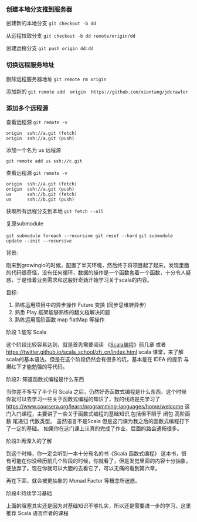 ### 创建本地分支推到服务器
创建新的本地分支 
`git checkout -b dd `

从远程拉取分支 
`git checkout -b dd remote/origin/dd`

创建远程分支
`git push origin dd:dd`   

### 切换远程服务地址 

删除远程服务器地址
`git remote rm origin`   

添加新的 
`git remote add  origin  https://github.com/xiantang/jdcrawler`

### 添加多个远程源

查看远程源  `git remote -v`

```
origin  ssh://a.git (fetch)
origin  ssh://a.git (push)
```

添加一个名为 us 远程源

`git remote add us ssh://c.git`

查看远程源 `git remote -v`

```
origin  ssh://a.git (fetch)
origin  ssh://a.git (push)
us      ssh://b.git (fetch)
us      ssh://b.git (push)

```

获取所有远程分支到本地 `git fetch --all`



复原submodule

`git submodule foreach --recursive git reset --hard`
`git submodule update --init --recursive`









背景:

刚来到growingio的时候，配置了半天环境，然后终于将项目起了起来，发现里面的代码很奇怪，没有任何循环，数据的操作是一个函数套着一个函数，十分令人疑惑，于是借着业务需求和这股好奇劲开始学习关于scala的内容。



目标:

1.  熟练运用项目中的异步操作 Future 变换 (同步思维转异步)
2.  熟悉 Play 框架能够熟练的翻文档解决问题
3. 熟练运用高阶函数 map flatMap 等操作



阶段 1:能写 Scala

这个阶段比较容易达到，就是首先需要阅读 《[Scala编程](https://www.douban.com/link2/?url=https%3A%2F%2Fbook.douban.com%2Fsubject%2F5377415%2F&query=scala+编程&cat_id=1001&type=search&pos=1)》前几章 或者 https://twitter.github.io/scala_school/zh_cn/index.html scala 课堂，来了解scala的基本语法。但是在这个阶段仍然会有很多的坑，基本是在 IDEA 的提示 与 爆红下才能勉强的写代码。

阶段2: 知道函数式编程是什么东西

当你差不多写了半个月 Scala 之后，仍然好奇函数式编程是什么东西，这个时候你就可以去学习一些关于函数式编程的知识了，我的线路是先学习了 https://www.coursera.org/learn/programming-languages/home/welcome 这门入门课程，主要讲了一些关于函数式编程的基础知识,包括但不限于 闭包 高阶函数 尾递归 代数类型。 虽然语言不是Scala 但是这门课为我之后的函数式编程打下了一定的基础。 如果你在这门课上认真的完成了作业，后面的路会通畅很多。

阶段3:再深入的了解

到这个时候，你一定会听到一本十分有名的书《Scala 函数式编程》 这本书，很有可能在你没经历前几个阶段的时候，你就看了，但是发觉里面的内容十分抽象，便放弃了。现在你就可以大胆的去看它了，可以无痛的看到第六章。

再在下面，就会被更抽象的 Monad Factor 等概念所迷惑。

阶段4:持续学习基础

上面的阻塞其实还是因为对基础知识不够扎实，所以还是需要进一步的学习，这里推荐 Scala 语言作者的课程

